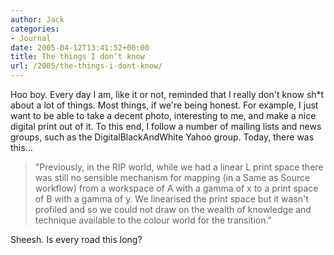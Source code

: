 ```yaml
---
author: Jack
categories:
- Journal
date: 2005-04-12T13:41:52+00:00
title: The things I don’t know
url: /2005/the-things-i-dont-know/
---
```


Hoo boy. Every day I am, like it or not, reminded that I really don't know sh*t about a lot of things. Most things, if we're being honest. For example, I just want to be able to take a decent photo, interesting to me, and make a nice digital print out of it. To this end, I follow a number of mailing lists and news groups, such as the DigitalBlackAndWhite Yahoo group. Today, there was this&#8230;

> 
> 
> "Previously, in the RIP world, while we had a linear L print space there was still no sensible mechanism for mapping (in a Same as Source workflow) from a workspace of A with a gamma of x to a print space of B with a gamma of y. We linearised the print space but it wasn't profiled and so we could not draw on the wealth of knowledge and technique available to the colour world for the transition."
> 
> 

Sheesh. Is every road this long?